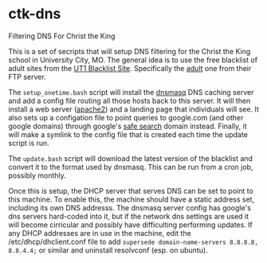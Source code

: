 # ctk-dns
Filtering DNS For Christ the King

This is a set of secripts that will setup DNS filtering for the Christ the King school in University City, MO. The general idea is to use the free blacklist of adult sites from the [UT1 Blacklist Site](http://dsi.ut-capitole.fr/blacklists/index_en.php). Specifically the [adult](ftp://ftp.ut-capitole.fr/pub/reseau/cache/squidguard_contrib/adult.tar.gz) one from their FTP server.

The `setup_onetime.bash` script will install the [dnsmasq](http://www.thekelleys.org.uk/dnsmasq/doc.html) DNS caching server and add a config file routing all those hosts back to this server. It will then install a web server ([apache2](https://httpd.apache.org/)) and a landing page that individuals will see. It also sets up a configation file to point queries to google.com (and other google domains) through google's [safe search](https://support.google.com/websearch/answer/186669?hl=en) domain instead. Finally, it will make a symlink to the config file that is created each time the update script is run.

The `update.bash` script will download the latest version of the blacklist and convert it to the format used by dnsmasq.  This can be run from a cron job, possibly monthly.

Once this is setup, the DHCP server that serves DNS can be set to point to this machine. To enable this, the machine should have a static address set, including its own DNS addresss. The dnsmasq server config has google's dns servers hard-coded into it, but if the network dns settings are used it will become cirricular and possibly have difficulting performing updates. If any DHCP addresses are in use in the machine, edit the /etc/dhcp/dhclient.conf file to add `supersede domain-name-servers 8.8.8.8, 8.8.4.4;` or similar and uninstall resolvconf (esp. on ubuntu). 




